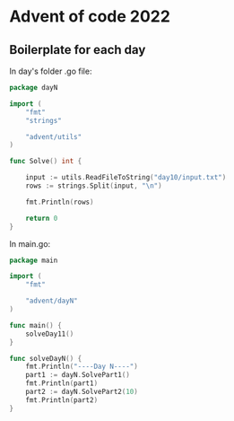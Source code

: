 # Advent of code 2022

## Boilerplate for each day

In day's folder .go file:
```go
package dayN

import (
	"fmt"
	"strings"

	"advent/utils"
)

func Solve() int {

	input := utils.ReadFileToString("day10/input.txt")
	rows := strings.Split(input, "\n")

	fmt.Println(rows)

	return 0
}
```

In main.go:
```go
package main

import (
	"fmt"

	"advent/dayN"
)

func main() {
	solveDay11()
}

func solveDayN() {
	fmt.Println("----Day N----")
	part1 := dayN.SolvePart1()
	fmt.Println(part1)
	part2 := dayN.SolvePart2(10)
	fmt.Println(part2)
}

```